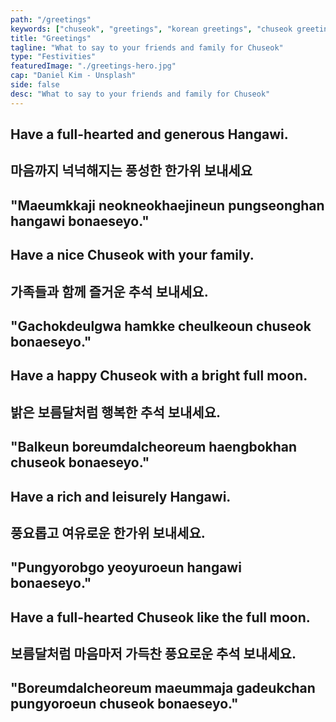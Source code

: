 ```yaml
---
path: "/greetings"
keywords: ["chuseok", "greetings", "korean greetings", "chuseok greetings"]
title: "Greetings"
tagline: "What to say to your friends and family for Chuseok"
type: "Festivities"
featuredImage: "./greetings-hero.jpg"
cap: "Daniel Kim - Unsplash"
side: false
desc: "What to say to your friends and family for Chuseok"
---
```

<div class="justify-content-center">

<h2 class="blog-header--greetings0">Have a full-hearted and generous Hangawi.</h2>
<h2 class="blog-header--greetings3">마음까지 넉넉해지는 풍성한 한가위 보내세요</h2>
<h2 class="blog-header--greetings2">"Maeumkkaji neokneokhaejineun pungseonghan hangawi bonaeseyo."</h2>

<h2 class="blog-header--greetings1">Have a nice Chuseok with your family.</h2>
<h2 class="blog-header--greetings3">가족들과 함께 즐거운 추석 보내세요.</h2>
<h2 class="blog-header--greetings2">"Gachokdeulgwa hamkke cheulkeoun chuseok bonaeseyo."</h2>

<h2 class="blog-header--greetings1">Have a happy Chuseok with a bright full moon.</h2>
<h2 class="blog-header--greetings3">밝은 보름달처럼 행복한 추석 보내세요.</h2>
<h2 class="blog-header--greetings2">"Balkeun boreumdalcheoreum haengbokhan chuseok bonaeseyo."</h2>

<h2 class="blog-header--greetings1">Have a rich and leisurely Hangawi.</h2>
<h2 class="blog-header--greetings3">풍요롭고 여유로운 한가위 보내세요.</h2>
<h2 class="blog-header--greetings2">"Pungyorobgo yeoyuroeun hangawi bonaeseyo."</h2>

<h2 class="blog-header--greetings1">Have a full-hearted Chuseok like the full moon.</h2>
<h2 class="blog-header--greetings3">보름달처럼 마음마저 가득찬 풍요로운 추석 보내세요.</h2>
<h2 class="blog-header--greetings2">"Boreumdalcheoreum maeummaja gadeukchan pungyoroeun chuseok bonaeseyo."</h2>

</div>
